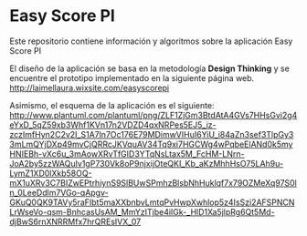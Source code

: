 # Easy Score PI
Este repositorio contiene información y algoritmos sobre la aplicación Easy Score PI

El diseño de la aplicación se basa en la metodología **Design Thinking** y se encuentre el prototipo implementado en la siguiente página web. http://laimellaura.wixsite.com/easyscorepi

Asimismo, el esquema de la aplicación es el siguiente: http://www.plantuml.com/plantuml/png/ZLF1ZjGm3BtdAtA4GVs7HHsGvi2g4eYxD_5qZ59xb3Whf1KVn17n2VDZD4qxNRPes5EJ5_iz-zczImfHyn2C2v2I_S1A7ln7Oc176E79MDimwVIHuI6YiU_i84aZn3sef3TlpGy33mLmQYjDXp49mvCjQRRcJKVquAV34Tq9xi7HGCWg4wPqbeElANd0k5myHNIEBh-vXc6u_3mAowXRvTfGID3YTqNsLtax5M_FcHM-LNrn-JoA2by5zzWAQuIv1gP730Vk8oP9njxijOteQKI_Kb_aKzMhhHsO75LAh9u-LymZ1XD0lXkb58OQ-mX1uXRv3C7BIZwEPtrhiynS9SlBUwSPmhzBlsbNhHuklqf7x79OZMeXq97S0ln_0LeeDdlm7VGo-qApgv-GKuQ0QK9TAVy5raFIbt5maXXbnbvLmtqPvHwpXwhlop5z4IsSzi2AFSPNCNLrWseVo-qsm-BnhcasUsAM_MmYzITjbe4iIGk-_HlD1Xa5jlpRg6Qt5Md-djBwS6rnXNRRMfx7hrQREsIVX_07
